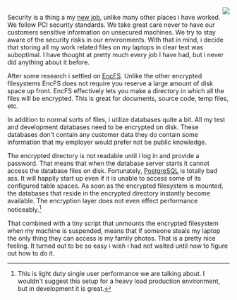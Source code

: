 <img src="/blog/uploads/enfs-combo.jpg" style="float:right;"/>

Security is a thing a my [new job][idw], unlike many other places i
have worked.  We follow PCI security standards.  We take great care
never to have our customers sensitive information on unsecured
machines.  We try to stay aware of the security risks in our
environments.  With that in mind, i decide that storing all my work
related files on my laptops in clear text was suboptimal.  I have
thought at pretty much every job I have had, but i never did anything
about it before.

After some research i settled on [EncFS][].  Unlike the other
encrypted filesystems EncFS does not require you reserve a large
amount of disk space up front.  EncFS effectively lets you make a
directory in which all the files will be encrypted.  This is great for
documents, source code, temp files, etc.

In addition to normal sorts of files, i utilize databases quite a bit.
All my test and development databases need to be encrypted on disk.
These databases don't contain any customer data they do contain some
information that my employer would prefer not be public knowledge.

The encrypted directory is not readable until i log in and provide a
password.  That means that when the database server starts it cannot
access the database files on disk.  Fortunately, [PostgreSQL][pg] is
totally bad ass.  It will happily start up even if it is unable to
access some of its configured table spaces.  As soon as the encrypted
filesystem is mounted, the databases that reside in the encrypted
directory instantly become available.  The encryption layer does not
even effect performance noticeably.[^dev-only]

[^dev-only]: This is light duty single user performance we are talking
  about.  I wouldn't suggest this setup for a heavy load production
  environment, but in development it is great.

That combined with a tiny script that unmounts the encrypted
filesystem when my machine is suspended, means that if someone steals
my laptop the only thing they can access is my family photos.  That is
a pretty nice feeling.  It turned out to be so easy i wish i had not
waited until now to figure out how to do it.




[pg]: http://www.postgresql.org/
[fuse]: http://fuse.sourceforge.net/
[ubuntu]: http://www.ubuntu.com/
[encfs]: http://www.arg0.net/encfs
[idw]: http://www.idwatchdog.com/
[pci]: https://www.pcisecuritystandards.org/